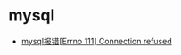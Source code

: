 # mysql

* [mysql报错[Errno 111] Connection refused](./mysql%E6%8A%A5%E9%94%99%5BErrno%20111%5D%20Connection%20refused)
